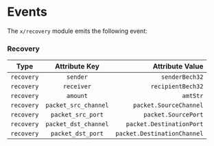 <!--
order: 3
title: "Recovery events"
parent:
  title: "recovery"
-->

# Events

The `x/recovery` module emits the following event:

### Recovery

| Type       |    Attribute Key     |             Attribute Value |
| ---------- | :------------------: | --------------------------: |
| `recovery` |       `sender`       |              `senderBech32` |
| `recovery` |      `receiver`      |           `recipientBech32` |
| `recovery` |       `amount`       |                    `amtStr` |
| `recovery` | `packet_src_channel` |      `packet.SourceChannel` |
| `recovery` |  `packet_src_port`   |         `packet.SourcePort` |
| `recovery` | `packet_dst_channel` |    `packet.DestinationPort` |
| `recovery` |  `packet_dst_port`   | `packet.DestinationChannel` |
